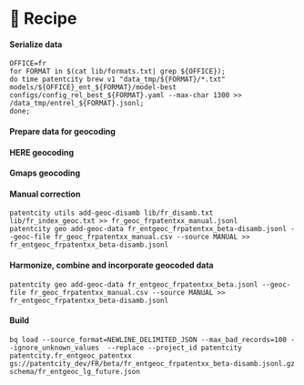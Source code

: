 # :cookie: Recipe

#### Serialize data

```shell
OFFICE=fr
for FORMAT in $(cat lib/formats.txt| grep ${OFFICE});
do time patentcity brew v1 "data_tmp/${FORMAT}/*.txt" models/${OFFICE}_ent_${FORMAT}/model-best configs/config_rel_best_${FORMAT}.yaml --max-char 1300 >> /data_tmp/entrel_${FORMAT}.jsonl;
done;
```

#### Prepare data for geocoding

#### HERE geocoding

#### Gmaps geocoding

#### Manual correction

````shell script
patentcity utils add-geoc-disamb lib/fr_disamb.txt lib/fr_index_geoc.txt >> fr_geoc_frpatentxx_manual.jsonl
patentcity geo add-geoc-data fr_entgeoc_frpatentxx_beta-disamb.jsonl --geoc-file fr_geoc_frpatentxx_manual.csv --source MANUAL >> fr_entgeoc_frpatentxx_beta-disamb.jsonl
````

#### Harmonize, combine and incorporate geocoded data

```shell script
patentcity geo add-geoc-data fr_entgeoc_frpatentxx_beta.jsonl --geoc-file fr_geoc_frpatentxx_manual.csv --source MANUAL >> fr_entgeoc_frpatentxx_beta-disamb.jsonl
```

#### Build

```shell script
bq load --source_format=NEWLINE_DELIMITED_JSON --max_bad_records=100 --ignore_unknown_values  --replace --project_id patentcity  patentcity.fr_entgeoc_patentxx gs://patentcity_dev/FR/beta/fr_entgeoc_frpatentxx_beta-disamb.jsonl.gz  schema/fr_entgeoc_lg_future.json
```
